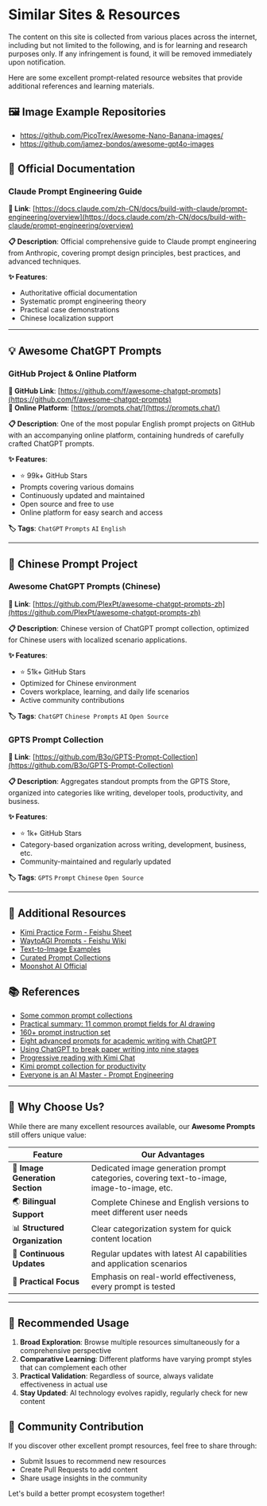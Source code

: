 # Similar Sites & Resources

The content on this site is collected from various places across the internet, including but not limited to the following, and is for learning and research purposes only. If any infringement is found, it will be removed immediately upon notification.

Here are some excellent prompt-related resource websites that provide additional references and learning materials.

## 🖼 Image Example Repositories

- https://github.com/PicoTrex/Awesome-Nano-Banana-images/
- https://github.com/jamez-bondos/awesome-gpt4o-images

## 📖 Official Documentation

### Claude Prompt Engineering Guide
**🔗 Link**: [https://docs.claude.com/zh-CN/docs/build-with-claude/prompt-engineering/overview](https://docs.claude.com/zh-CN/docs/build-with-claude/prompt-engineering/overview)

**📋 Description**: Official comprehensive guide to Claude prompt engineering from Anthropic, covering prompt design principles, best practices, and advanced techniques.

**✨ Features**:
- Authoritative official documentation
- Systematic prompt engineering theory
- Practical case demonstrations
- Chinese localization support

---

## 💡 Awesome ChatGPT Prompts

### GitHub Project & Online Platform
**🔗 GitHub Link**: [https://github.com/f/awesome-chatgpt-prompts](https://github.com/f/awesome-chatgpt-prompts)  
**🔗 Online Platform**: [https://prompts.chat/](https://prompts.chat/)

**📋 Description**: One of the most popular English prompt projects on GitHub with an accompanying online platform, containing hundreds of carefully crafted ChatGPT prompts.

**✨ Features**:
- ⭐ 99k+ GitHub Stars
- Prompts covering various domains
- Continuously updated and maintained
- Open source and free to use
- Online platform for easy search and access

**🏷️ Tags**: `ChatGPT` `Prompts` `AI` `English`

---

## 🎯 Chinese Prompt Project

### Awesome ChatGPT Prompts (Chinese)
**🔗 Link**: [https://github.com/PlexPt/awesome-chatgpt-prompts-zh](https://github.com/PlexPt/awesome-chatgpt-prompts-zh)

**📋 Description**: Chinese version of ChatGPT prompt collection, optimized for Chinese users with localized scenario applications.

**✨ Features**:
- ⭐ 51k+ GitHub Stars
- Optimized for Chinese environment
- Covers workplace, learning, and daily life scenarios
- Active community contributions

**🏷️ Tags**: `ChatGPT` `Chinese Prompts` `AI` `Open Source`

### GPTS Prompt Collection
**🔗 Link**: [https://github.com/B3o/GPTS-Prompt-Collection](https://github.com/B3o/GPTS-Prompt-Collection)

**📋 Description**: Aggregates standout prompts from the GPTS Store, organized into categories like writing, developer tools, productivity, and business.

**✨ Features**:
- ⭐ 1k+ GitHub Stars
- Category-based organization across writing, development, business, etc.
- Community-maintained and regularly updated

**🏷️ Tags**: `GPTS` `Prompt` `Chinese` `Open Source`

---

## 🧭 Additional Resources

- [Kimi Practice Form - Feishu Sheet](https://kh18s6uvdi.feishu.cn/share/base/view/shrcnm6JDJzeITUAee3sbsipUee)
- [WaytoAGI Prompts - Feishu Wiki](https://waytoagi.feishu.cn/wiki/Q5mXww4rriujFFkFQOzc8uIsnah?table=tbldSgFt2xNUDNAz&view=vewo2g2ktO)
- [Text-to-Image Examples](https://catjourney.life/)
- [Curated Prompt Collections](https://dye87dshnj.feishu.cn/wiki/Hv6GwDhoji1ttikSUBUcAjHSnMe)
- [Moonshot AI Official](https://www.moonshot.cn)

## 📚 References

- [Some common prompt collections](https://foresightnews.pro/article/detail/33656)
- [Practical summary: 11 common prompt fields for AI drawing](https://www.uisdc.com/ai-prompt)
- [160+ prompt instruction set](https://github.com/bytearch/chatgpt-prompts)
- [Eight advanced prompts for academic writing with ChatGPT](https://mp.weixin.qq.com/s/6tRxJlJY5SxJa6RS6NAiPw)
- [Using ChatGPT to break paper writing into nine stages](https://mp.weixin.qq.com/s/MXLMB5p83c4U3-7H0mreoQ)
- [Progressive reading with Kimi Chat](https://mp.weixin.qq.com/s/fdvX_pYoS3q9OZ-NNESrAQ)
- [Kimi prompt collection for productivity](https://mp.weixin.qq.com/s/Xp2mEw_R9p1NEkoV6zOJbw)
- [Everyone is an AI Master - Prompt Engineering](https://mp.weixin.qq.com/s/ePylsPJy5z7NOTktG6VbFg)


---

## 🌟 Why Choose Us?

While there are many excellent resources available, our **Awesome Prompts** still offers unique value:

| Feature | Our Advantages |
|---------|----------------|
| 🎨 **Image Generation Section** | Dedicated image generation prompt categories, covering text-to-image, image-to-image, etc. |
| 🌏 **Bilingual Support** | Complete Chinese and English versions to meet different user needs |
| 📊 **Structured Organization** | Clear categorization system for quick content location |
| 🔄 **Continuous Updates** | Regular updates with latest AI capabilities and application scenarios |
| 🎯 **Practical Focus** | Emphasis on real-world effectiveness, every prompt is tested |

---

## 💭 Recommended Usage

1. **Broad Exploration**: Browse multiple resources simultaneously for a comprehensive perspective
2. **Comparative Learning**: Different platforms have varying prompt styles that can complement each other
3. **Practical Validation**: Regardless of source, always validate effectiveness in actual use
4. **Stay Updated**: AI technology evolves rapidly, regularly check for new content

## 🤝 Community Contribution

If you discover other excellent prompt resources, feel free to share through:

- Submit Issues to recommend new resources
- Create Pull Requests to add content
- Share usage insights in the community

Let's build a better prompt ecosystem together!
